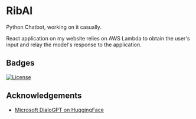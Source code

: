 # RibAI
Python Chatbot, working on it casually.

React application on my website relies on AWS Lambda to obtain the user's input and relay the model's response to the application.

## Badges

[![License](https://img.shields.io/badge/License-Apache%202.0-blue.svg)](https://opensource.org/licenses/Apache-2.0)


## Acknowledgements

 - [Microsoft DialoGPT on HuggingFace](https://huggingface.co/microsoft/DialoGPT-medium)
